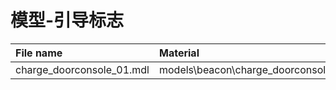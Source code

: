 # 模型-引导标志

| File name | Material |
| :--- | :--- |
| charge\_doorconsole\_01.mdl | models\beacon\charge\_doorconsole\_01\charge\_doorconsole\_01 |

